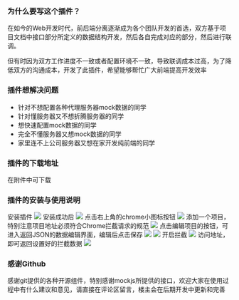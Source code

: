 ### 为什么要写这个插件？
在如今的Web开发时代，前后端分离逐渐成为各个团队开发的首选，双方基于项目文档中接口部分所定义的数据结构开发，然后各自完成对应的部分，然后进行联调。

但有时因为双方工作进度不一致或者配置环境不一致，导致联调成本过高，为了降低双方的沟通成本，开发了此插件，希望能够帮忙广大前端提高开发效率

### 插件想解决问题
* 针对不想配置各种代理服务器mock数据的同学
* 针对懂服务器又不想折腾服务器的同学
* 想快速配置mock数据的同学
* 完全不懂服务器又想mock数据的同学
* 家里连不上公司服务器又想在家开发纯前端的同学

### 插件的下载地址
在附件中可下载
### 插件的安装与使用说明
安装插件
![](https://soulued.github.io/img/1.png)
安装成功后
![](https://soulued.github.io/img/2.png)
点击右上角的chrome小图标按钮
![](https://soulued.github.io/img/3.png)
添加一个项目，特别注意项目地址必须符合Chrome拦截请求的规范
![](https://soulued.github.io/img/4.png)
点击编辑项目的按钮，可进入返回JSON的数据编辑界面，编辑后点击保存
![](https://soulued.github.io/img/5.png)
![](https://soulued.github.io/img/6.png)
开启拦截
![](https://soulued.github.io/img/7.png)
访问地址，即可返回设置好的拦截数据
![](https://soulued.github.io/img/8.png)
### 感谢Github
感谢git提供的各种开源组件，特别感谢mockjs所提供的接口，欢迎大家在使用过程中有什么建议和意见，请直接在评论区留言，楼主会在后期开发中更新和完善
